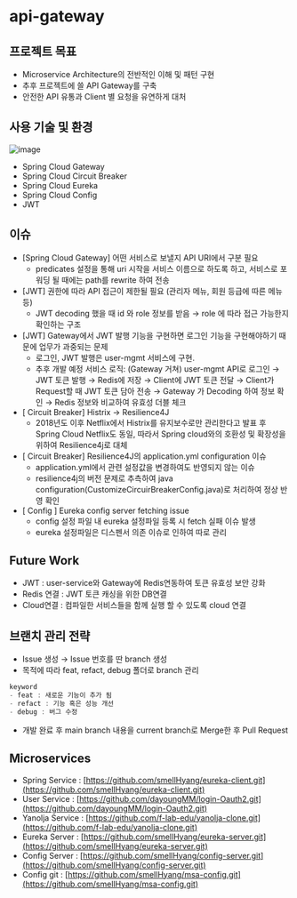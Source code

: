 # api-gateway

## 프로젝트 목표

- Microservice Architecture의 전반적인 이해 및 패턴 구현
- 추후 프로젝트에 쓸 API Gateway를 구축
- 안전한 API 유통과 Client 별 요청을 유연하게 대처

## 사용 기술 및 환경

![image](https://user-images.githubusercontent.com/73684562/175821292-6d00517f-011b-4ebb-893a-11a42622ecaa.png)

- Spring Cloud Gateway
- Spring Cloud Circuit Breaker
- Spring Cloud Eureka
- Spring Cloud Config
- JWT

## 이슈

- [Spring Cloud Gateway] 어떤 서비스로 보낼지 API URI에서 구분 필요
    - predicates 설정을 통해 uri 시작을 서비스 이름으로 하도록 하고, 서비스로 포워딩 될 때에는 path를 rewrite 하여 전송
- [JWT] 권한에 따라 API 접근이 제한될 필요 (관리자 메뉴, 회원 등급에 따른 메뉴 등)
    - JWT decoding 했을 때 id 와 role 정보를 받음 → role 에 따라 접근 가능한지 확인하는 구조
- [JWT] Gateway에서 JWT 발행 기능을 구현하면 로그인 기능을 구현해야하기 때문에 업무가 과중되는 문제
    - 로그인, JWT 발행은 user-mgmt 서비스에 구현.
    - 추후 개발 예정 서비스 로직: (Gateway 거쳐) user-mgmt API로 로그인 → JWT 토큰 발행 → Redis에 저장 → Client에 JWT 토큰 전달 → Client가 Request할 때 JWT 토큰 담아 전송 → Gateway 가 Decoding 하여 정보 확인 → Redis 정보와 비교하여 유효성 더블 체크
- [ Circuit Breaker] Histrix → Resilience4J
    - 2018년도 이후 Netflix에서 Histrix를 유지보수로만 관리한다고 발표 후 Spring Cloud Netflix도 동일, 따라서 Spring cloud와의 호환성 및 확장성을 위하여 Resilience4j로 대체
- [ Circuit Breaker] Resilience4J의 application.yml configuration 이슈
    - application.yml에서 관련 설정값을 변경하여도 반영되지 않는 이슈
    - resilience4j의 버전 문제로 추측하여 java configuration(CustomizeCircuirBreakerConfig.java)로 처리하여 정상 반영 확인
- [ Config ] Eureka config server fetching issue
    - config 설정 파일 내 eureka 설정파일 등록 시 fetch 실패 이슈 발생
    - eureka 설정파일은 디스펜서 의존 이슈로 인하여 따로 관리

## Future Work

- JWT : user-service와 Gateway에 Redis연동하여 토큰 유효성 보안 강화
- Redis 연결 : JWT 토큰 캐싱을 위한 DB연결
- Cloud연결 : 컴파일한 서비스들을 함께 실행 할 수 있도록 cloud 연결

## **브랜치 관리 전략**

- Issue 생성 → Issue 번호를 딴 branch 생성
- 목적에 따라 feat, refact, debug 폴더로 branch 관리

```java
keyword
- feat : 새로운 기능이 추가 됨
- refact : 기능 혹은 성능 개선
- debug : 버그 수정
```
- 개발 완료 후 main branch 내용을 current branch로 Merge한 후 Pull Request

## Microservices

- Spring Service : [https://github.com/smellHyang/eureka-client.git](https://github.com/smellHyang/eureka-client.git)
- User Service : [https://github.com/dayoungMM/login-Oauth2.git](https://github.com/dayoungMM/login-Oauth2.git)
- Yanolja Service : [https://github.com/f-lab-edu/yanolja-clone.git](https://github.com/f-lab-edu/yanolja-clone.git)
- Eureka Server : [https://github.com/smellHyang/eureka-server.git](https://github.com/smellHyang/eureka-server.git)
- Config Server : [https://github.com/smellHyang/config-server.git](https://github.com/smellHyang/config-server.git)
- Config git : [https://github.com/smellHyang/msa-config.git](https://github.com/smellHyang/msa-config.git)
